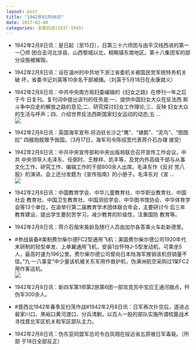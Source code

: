```yaml
---
layout: post
title: "1942年02月08日"
date: 2017-02-08
categories: 全面抗战(1937-1945)
---
```


<meta name="referrer" content="no-referrer" />

- 1942年2月8日讯：是日起（至15日），日第三十六师团与由平汉线西进的第一一〇师 团合击河北涉县、山西黎城以北，桐略镇东南地区。第十八集团军的部 分设施被摧毁。 

- 1942年2月8日讯：设在温州的中共地下浙江省委机关被国民党军统特务机关破 坏，省委书记刘英等10余名干部被捕。（刘英于5月18日在永康就义） 

- 1942年2月8日讯：中共中央南方局妇委编辑的《妇女之路》在停刊一年之后于今 日复刊。复刊词中提出该刊的任务是:一、提供中国妇女大众在反法西 斯斗争中应走的解放之路的意见;二、研究探讨妇女工作理论;三、反映 妇女大众的生活与呼声；四、介绍世界反法西斯国家妇女运动的动态;五 ... <br/><img src="https://ww2.sinaimg.cn/large/aca367d8jw1fcjb9zbuzej20c80903zl.jpg" />

- 1942年2月8日讯：英国海军宣布:将泊驻长沙之“鹰”、“塘鹅”、“泥鸟”、“图图拉” 四艘炮舰赠予我国。（3月17日，海军司令陈绍宽代表蒋介石办理 接受） 

- 1942年2月8日讯：中共中央宣传部和中央出版局联合召开宣传工作会议，中共 中央领导人毛泽东、任弼时、王稼祥、凯丰等，及党内外高级干部与从事 文化工作、研究工作、编辑工作的干部800余人出席。毛泽东作《反对 党八股》的演讲。会上还分发题为《宣传指南》的小册子。毛泽东对《宣 ... <br/><img src="https://ww2.sinaimg.cn/large/aca367d8jw1fcj7t2bsl6j20c8090ab6.jpg" />

- 1942年2月8日讯：中国教育学会、中华儿童教育社、中华职业教育社、中国社会 教育社、中国卫生教育社、中国测验学会、中华图书馆协会、中华体育学 会等13个单位，在渝举行第二届教育学术团体联合年会，主要研讨今 后三年教育建设，提出学生要刻苦学习，减少教育的阶级性，注重国防 教育等。 

- 1942年2月8日讯：蒋介石偕宋美龄及随行人员由加尔各答乘火车赴新德里。 

- #参战装备#美制费尔柴尔德FC2型通用飞机：美国费尔柴尔德公司1920年代末研制的轻型单发、上单翼通用飞机，安装1台怀特J-5型发动机，可乘坐5人，最高时速为196公里。费尔柴尔德公司曾向日本陆海军推销该机但销量不佳。”九·一八事变“中少量该机被关东军用作救护机，伪满洲航空采购过1架FC2用作客运机。 <br/><img src="https://ww3.sinaimg.cn/large/aca367d8jw1fcity5sry7j20dc0tnwio.jpg" />

- 1942年2月8日讯：新四军第1师第2旅第6团一部攻克苏中宝应王通河据点，歼伪军300余人。 

- #晋西北1942年春季反扫荡作战#1942年2月8日讯：日军再次扑空后，遂进占裴家川口、黑峪口黄河渡口，分兵清剿，以百人一股的部队实施所谓梳篦战术寻找晋北军区机关和军区部队主力。 

- 1942年2月8日讯：伪东亚同盟军总司令白凤翔在绥远省五原被日军毒毙。（所部 于18日全部反正） 

